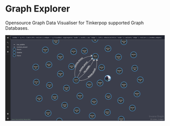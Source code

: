 # Graph Explorer

Opensource Graph Data Visualiser for Tinkerpop supported Graph Databases.



![screenshot](./screenshot.png)
